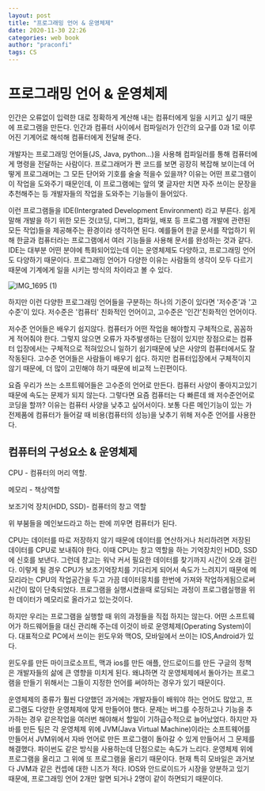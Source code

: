 ```yaml
---
layout: post
title: "프로그래밍 언어 & 운영체제"
date: 2020-11-30 22:26
categories: web book
author: "praconfi"
tags: CS
---
```



# 프로그래밍 언어 & 운영체제

인간은 오류없이 입력한 대로 정확하게 계산해 내는 컴퓨터에게 일을 시키고 싶기 때문에 프로그램을 만든다.
인간과 컴퓨터 사이에서 컴파일러가 인간의 요구를 0과 1로 이루어진 기계어로 해석해 컴퓨터에게 전달해 준다.

개발자는 프로그래밍 언어들(JS, Java, python...)을 사용해 컴파일러를 통해 컴퓨터에게 명령을 전달하는 사람이다.
프로그래머가 짠 코드를 보면 굉장히 복잡해 보이는데 어떻게 프로그래머는 그 모든 단어와 기호를 술술 적을수 있을까?
이유는 어떤 프로그램이 이 작업을 도와주기 때문인데, 이 프로그램에는 앞의 몇 글자만 치면 자주 쓰이는 문장을 추천해주는 등 개발자들의 작업을 도와주는 기능들이 들어있다.

이런 프로그램들을 IDE(Intergrated Development Environment) 라고 부른다. 쉽게 말해 개발을 하기 위한 모든 것(코딩, 디버그, 컴파일, 배포 등 프로그램 개발에 관련된 모든 작업)들을 제공해주는 환경이라 생각하면 된다.
예를들어 한글 문서를 작업하기 위해 한글과 컴퓨터라는 프로그램에서 여러 기능들을 사용해 문서를 완성하는 것과 같다.
IDE는 대부분 어떤 분야에 특화되어있는데 이는 운영체제도 다양하고, 프로그래밍 언어도 다양하기 때문이다.
프로그래밍 언어가 다양한 이유는 사람들의 생각이 모두 다르기 때문에 기계에게 일을 시키는 방식의 차이라고 볼 수 있다.

![IMG_1695 (1)](https://user-images.githubusercontent.com/64571546/102706865-f4a8bb80-42d8-11eb-93f3-9fb20d1c04f6.jpg)


하지만 이런 다양한 프로그래밍 언어들을 구분하는 하나의 기준이 있다면 '저수준'과 '고수준'이 있다.
저수준은 '컴퓨터' 친화적인 언어이고, 고수준은 '인간'친화적인 언어이다.

저수준 언어들은 배우기 쉽지않다. 컴퓨터가 어떤 작업을 해야할지 구체적으로, 꼼꼼하게 적어줘야 한다. 그렇지 않으면 오류가 자주발생하는 단점이 있지만 장점으로는 컴퓨터 입장에서는 구체적으로 적혀있으니 일하기 쉽기때문에 낮은 사양의 컴퓨터에서도 잘 작동된다.
고수준 언어들은 사람들이 배우기 쉽다. 하지만 컴퓨터입장에서 구체적이지 않기 때문에, 더 많이 고민해야 하기 때문에 비교적 느린편이다.

요즘 우리가 쓰는 소프트웨어들은 고수준의 언어로 만든다. 컴퓨터 사양이 좋아지고있기 때문에 속도는 문제가 되지 않는다.
그렇다면 요즘 컴퓨터는 다 빠른데 왜 저수준언어로 코딩을 할까? 이유는 컴퓨터 사양을 낮추고 싶어서이다. 보통 다른 메인기능이 있는 가전제품에 컴퓨터가 들어갈 때 비용(컴퓨터의 성능)을 낮추기 위해 저수준 언어를 사용한다.

## 컴퓨터의 구성요소 & 운영체제

CPU - 컴퓨터의 머리 역할.

메모리 - 책상역할

보조기억 장치(HDD, SSD)- 컴퓨터의 창고 역할

위 부붐들을 메인보드라고 하는 판에 끼우면 컴퓨터가 된다.

CPU는 데이터를 따로 저장하지 않기 때문에 데이터를 연산하거나 처리하려면 저장된 데이터를 CPU로 보내줘야 한다. 이때 CPU는 창고 역할을 하는 기억장치인 HDD, SSD 에 신호를 보낸다. 그런데 창고는 워낙 커서 필요한 데이터를 찾기까지 시간이 오래 걸린다. 이렇게 될 경우 CPU가 보조기억장치를 기다리게 되어서 속도가 느려지기 때문에 메모리라는 CPU의 작업공간을 두고 가끔 데이터뭉치를 한번에 가져와 작업하게됨으로써 시간이 많이 단축되었다.
프로그램을 실행시켰을때 로딩되는 과정이 프로그램실행을 위한 데이터가 메모리로 올라가고 있는것이다.

하지만 우리는 프로그램을 실행할 때 위의 과정들을 직접 하지는 않는다. 어떤 소프트웨어가 하드웨어들을 대신 관리해 주는데 이것이 바로 운영체제(Operating System)이다. 대표적으로 PC에서 쓰이는 윈도우와 맥OS, 모바일에서 쓰이는 IOS,Android가 있다.

윈도우를 만든 마이크로소프트, 맥과 ios를 만든 애플, 안드로이드를 만든 구글의 정책은 개발자들의 삶에 큰 영향을 미치게 된다. 왜냐하면 각 운영체제에서 돌아가는 프로그램을 만들기 위해서는 그들이 지정한 언어를 써야하는 경우가 있기 때문이다.

운영체제의 종류가 훨씬 다양했던 과거에는 개발자들이 배워야 하는 언어도 많았고, 프로그램도 다양한 운영체제에 맞게 만들어야 했다. 문제는 버그를 수정하고나 기능을 추가하는 경우 같은작업을 여러번 해야해서 할일이 기하급수적으로 늘어났었다. 하지만 자바를 만든 팀은 각 운영체제 위에 JVM(Java Virtual Machine)이라는 소프트웨어를 만들어서 JVM위에서 자바 언어로 만든 프로그램이 돌아갈 수 있게 만들어서 그 문제를 해결했다. 파이썬도 같은 방식을 사용하는데 단점으로는 속도가 느리다. 운영체제 위에 프로그램을 올리고 그 위에 또 프로그램을 올리기 때문이다. 현재 특히 모바일은 과거보다 JVM과 같은 컨셉에 대한 니즈가 적다. IOS와 안드로이드가 시장을 양분하고 있기 때문에, 프로그래밍 언어 2개만 알면 되거나 2명이 같이 하면되기 때문이다.

[jekyll-docs]: https://jekyllrb.com/docs/home
[jekyll-gh]: https://github.com/jekyll/jekyll
[jekyll-talk]: https://talk.jekyllrb.com/
